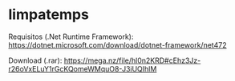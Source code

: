 # limpatemps

Requisitos (.Net Runtime Framework): https://dotnet.microsoft.com/download/dotnet-framework/net472

Download (.rar): https://mega.nz/file/hl0n2KRD#cEhz3Jz-r26oVxELuY1rGcKQomeWMquO8-J3iUQIhlM
